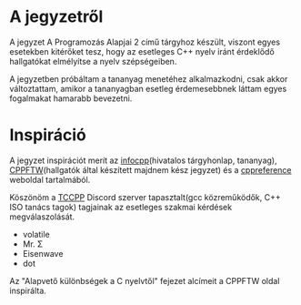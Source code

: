 # A jegyzetről

A jegyzet A Programozás Alapjai 2 című tárgyhoz készült, viszont egyes esetekben kitérőket tesz, hogy az esetleges C++ nyelv iránt érdeklődő hallgatókat elmélyítse a nyelv szépségeiben.

A jegyzetben próbáltam a tananyag menetéhez alkalmazkodni, csak akkor változtattam, amikor a tananyagban esetleg érdemesebbnek láttam egyes fogalmakat hamarabb bevezetni.

# Inspiráció

A jegyzet inspirációt merít az [infocpp](https://infocpp.iit.bme.hu)(hivatalos tárgyhonlap, tananyag), [CPPFTW](https://prog2.cppftw.org)(hallgatók által készített majdnem kész jegyzet) és a [cppreference](https://en.cppreference.com/w/) weboldal tartalmából.

Köszönöm a [TCCPP](https://discord.gg/tccpp) Discord szerver tapasztalt(gcc közreműködők, C++ ISO tanács tagok) tagjainak az esetleges szakmai kérdések megválaszolását.
* volatile
* Mr. Σ
* Eisenwave
* dot

Az "Alapvető különbségek a C nyelvtől" fejezet alcímeit a CPPFTW oldal inspirálta.



